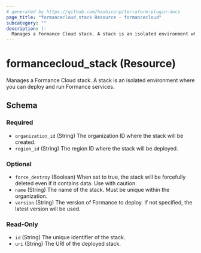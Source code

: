 ```yaml
---
# generated by https://github.com/hashicorp/terraform-plugin-docs
page_title: "formancecloud_stack Resource - formancecloud"
subcategory: ""
description: |-
  Manages a Formance Cloud stack. A stack is an isolated environment where you can deploy and run Formance services.
---
```


# formancecloud_stack (Resource)

Manages a Formance Cloud stack. A stack is an isolated environment where you can deploy and run Formance services.



<!-- schema generated by tfplugindocs -->
## Schema

### Required

- `organization_id` (String) The organization ID where the stack will be created.
- `region_id` (String) The region ID where the stack will be deployed.

### Optional

- `force_destroy` (Boolean) When set to true, the stack will be forcefully deleted even if it contains data. Use with caution.
- `name` (String) The name of the stack. Must be unique within the organization.
- `version` (String) The version of Formance to deploy. If not specified, the latest version will be used.

### Read-Only

- `id` (String) The unique identifier of the stack.
- `uri` (String) The URI of the deployed stack.

